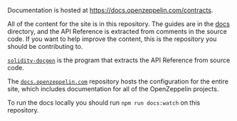 Documentation is hosted at https://docs.openzeppelin.com/contracts.

All of the content for the site is in this repository. The guides are in the
[docs](/docs) directory, and the API Reference is extracted from comments in
the source code. If you want to help improve the content, this is the
repository you should be contributing to.

[`solidity-docgen`](https://github.com/OpenZeppelin/solidity-docgen) is the
program that extracts the API Reference from source code.

The [`docs.openzeppelin.com`](https://github.com/OpenZeppelin/docs.openzeppelin.com)
repository hosts the configuration for the entire site, which includes
documentation for all of the OpenZeppelin projects.

To run the docs locally you should run `npm run docs:watch` on this
repository.
